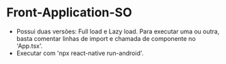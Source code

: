 # Front-Application-SO
- Possui duas versões: Full load e Lazy load. Para executar uma ou outra, basta comentar linhas de import e chamada de componente no 'App.tsx'.
- Executar com 'npx react-native run-android'.
